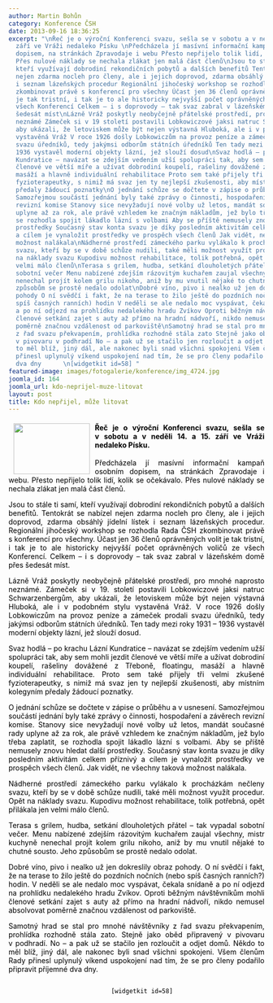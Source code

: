 ```yaml
---
author: Martin Bohůn
category: Konference ČSH
date: 2013-09-16 18:36:25
excerpt: "\nŘeč je o výroční Konferenci svazu, sešla se v sobotu a v neděli 14 a 15
  září ve Vráži nedaleko Písku \nPředcházela jí masívní informační kampaň osobním
  dopisem, na stránkách Zpravodaje i webu Přesto nepřijelo tolik lidí, kolik se očekávalo
  Přes nulové náklady se nechala zlákat jen malá část členů\nJsou to stále ti samí,
  kteří využívají dobrodiní rekondičních pobytů a dalších benefitů Tentokrát se nabízel
  nejen zdarma nocleh pro členy, ale i jejich doprovod, zdarma obsáhlý jídelní lístek
  i seznam lázeňských procedur Regionální jihočeský workshop se rozhodla Rada ČSH
  zkombinovat právě s konferencí pro všechny Účast jen 36 členů oprávněných volit
  je tak tristní, i tak je to ale historicky nejvyšší počet oprávněných voličů ze
  všech Konferencí Celkem – i s doprovody – tak svaz zabral v lázeňském domě přes
  šedesát míst\nLázně Vráž poskytly neobyčejně přátelské prostředí, pro mnohé naprosto
  neznámé Zámeček si v 19 století postavili Lobkowiczové jaksi natruc Schwarzenbergům,
  aby ukázali, že letoviskem může být nejen výstavná Hluboká, ale i v podobném stylu
  vystavěná Vráž V roce 1926 došly Lobkowiczům na provoz peníze a zámeček prodali
  svazu úředníků, tedy jakýmsi odborům státních úředníků Ten tady mezi roky 1931 –
  1936 vystavěl moderní objekty lázní, jež slouží dosud\nSvaz hodlá – po krachu Lázní
  Kundratice – navázat se zdejším vedením užší spolupráci tak, aby sem mohli jezdit
  členové ve větší míře a užívat dobrodiní koupelí, rašeliny dovážené z Třeboně, floatingu,
  masáží a hlavně individuální rehabilitace Proto sem také přijely tři velmi zkušené
  fyzioterapeutky, s nimiž má svaz jen ty nejlepší zkušenosti, aby místním kolegyním
  předaly žádoucí poznatky\nO jednání schůze se dočtete v zápise o průběhu a v usnesení
  Samozřejmou součástí jednání byly také zprávy o činnosti, hospodaření a závěrech
  revizní komise Stanovy sice nevyžadují nové volby už letos, mandát současné rady
  uplyne až za rok, ale právě vzhledem ke značným nákladům, jež bylo třeba zaplatit,
  se rozhodla spojit lákadlo lázní s volbami Aby se příště nemusely znovu hledat další
  prostředky Současný stav konta svazu je díky posledním aktivitám celkem příznivý
  a cílem je vynaložit prostředky ve prospěch všech členů Jak vidět, ne všechny taková
  možnost nalákala\nNádherné prostředí zámeckého parku vylákalo k procházkám nečleny
  svazu, kteří by se v době schůze nudili, také měli možnost využít procedur Opět
  na náklady svazu Kupodivu možnost rehabilitace, tolik potřebná, opět přilákala jen
  velmi málo členů\nTerasa s grilem, hudba, setkání dlouholetých přátel – tak vypadal
  sobotní večer Menu nabízené zdejším rázovitým kuchařem zaujal všechny, mistr kuchyně
  nenechal projít kolem grilu nikoho, aniž by mu vnutil nějaké to chutné sousto Jeho
  způsobům se prostě nedalo odolat\nDobré víno, pivo i nealko už jen dokreslily obraz
  pohody O ní svědčí i fakt, že na terase to žilo ještě do pozdních nočních (nebo
  spíš časných ranních) hodin V neděli se ale nedalo moc vyspávat, čekala snídaně
  a po ní odjezd na prohlídku nedalekého hradu Zvíkov Oproti běžným návštěvníkům mohli
  členové setkání zajet s auty až přímo na hradní nádvoří, nikdo nemusel absolvovat
  poměrně značnou vzdálenost od parkoviště\nSamotný hrad se stal pro mnohé návštěvníky
  z řad svazu překvapením, prohlídka rozhodně stála zato Stejně jako oběd připravený
  v pivovaru v podhradí No – a pak už se stačilo jen rozloučit a odjet domů Někdo
  to měl blíž, jiný dál, ale nakonec byli snad všichni spokojeni Všem členům Rady
  přinesl uplynulý víkend uspokojení nad tím, že se pro členy podařilo připravit příjemné
  dva dny      \n[widgetkit id=58] "
featured-image: images/fotogalerie/konference/img_4724.jpg
joomla_id: 164
joomla_url: kdo-neprijel-muze-litovat
layout: post
title: Kdo nepřijel, může litovat
---
```


<h4 style="text-align: justify;">
 <span style="color: #000000;">
  <img border="0" height="100" src="{{ site.baseurl }}/images/fotogalerie/konference/img_4724.jpg" style="float: left; margin-left: 10px; margin-right: 10px;" width="150"/>
 </span>
</h4>
<h4 style="text-align: justify;">
 <span style="color: #000000;">
  Řeč je o výroční Konferenci svazu, sešla se v sobotu a v neděli 14. a 15. září ve Vráži nedaleko Písku.
 </span>
</h4>
<p style="text-align: justify;">
 <span style="color: #000000;">
  Předcházela jí masívní informační kampaň osobním dopisem, na stránkách Zpravodaje i webu. Přesto nepřijelo tolik lidí, kolik se očekávalo. Přes nulové náklady se nechala zlákat jen malá část členů.
 </span>
</p>
<p style="text-align: justify;">
 <span style="color: #000000;">
  Jsou to stále ti samí, kteří využívají dobrodiní rekondičních pobytů a dalších benefitů. Tentokrát se nabízel nejen zdarma nocleh pro členy, ale i jejich doprovod, zdarma obsáhlý jídelní lístek i seznam lázeňských procedur. Regionální jihočeský workshop se rozhodla Rada ČSH zkombinovat právě s konferencí pro všechny. Účast jen 36 členů oprávněných volit je tak tristní, i tak je to ale historicky nejvyšší počet oprávněných voličů ze všech Konferencí. Celkem – i s doprovody – tak svaz zabral v lázeňském domě přes šedesát míst.
 </span>
</p>
<p style="text-align: justify;">
 <span style="color: #000000;">
  Lázně Vráž poskytly neobyčejně přátelské prostředí, pro mnohé naprosto neznámé. Zámeček si v 19. století postavili Lobkowiczové jaksi natruc Schwarzenbergům, aby ukázali, že letoviskem může být nejen výstavná Hluboká, ale i v podobném stylu vystavěná Vráž. V roce 1926 došly Lobkowiczům na provoz peníze a zámeček prodali svazu úředníků, tedy jakýmsi odborům státních úředníků. Ten tady mezi roky 1931 – 1936 vystavěl moderní objekty lázní, jež slouží dosud.
 </span>
</p>
<p style="text-align: justify;">
 <span style="color: #000000;">
  Svaz hodlá – po krachu Lázní Kundratice – navázat se zdejším vedením užší spolupráci tak, aby sem mohli jezdit členové ve větší míře a užívat dobrodiní koupelí, rašeliny dovážené z Třeboně, floatingu, masáží a hlavně individuální rehabilitace. Proto sem také přijely tři velmi zkušené fyzioterapeutky, s nimiž má svaz jen ty nejlepší zkušenosti, aby místním kolegyním předaly žádoucí poznatky.
 </span>
</p>
<p style="text-align: justify;">
 <span style="color: #000000;">
  O jednání schůze se dočtete v zápise o průběhu a v usnesení. Samozřejmou součástí jednání byly také zprávy o činnosti, hospodaření a závěrech revizní komise. Stanovy sice nevyžadují nové volby už letos, mandát současné rady uplyne až za rok, ale právě vzhledem ke značným nákladům, jež bylo třeba zaplatit, se rozhodla spojit lákadlo lázní s volbami. Aby se příště nemusely znovu hledat další prostředky. Současný stav konta svazu je díky posledním aktivitám celkem příznivý a cílem je vynaložit prostředky ve prospěch všech členů. Jak vidět, ne všechny taková možnost nalákala.
 </span>
</p>
<p style="text-align: justify;">
 <span style="color: #000000;">
  Nádherné prostředí zámeckého parku vylákalo k procházkám nečleny svazu, kteří by se v době schůze nudili, také měli možnost využít procedur. Opět na náklady svazu. Kupodivu možnost rehabilitace, tolik potřebná, opět přilákala jen velmi málo členů.
 </span>
</p>
<p style="text-align: justify;">
 <span style="color: #000000;">
  Terasa s grilem, hudba, setkání dlouholetých přátel – tak vypadal sobotní večer. Menu nabízené zdejším rázovitým kuchařem zaujal všechny, mistr kuchyně nenechal projít kolem grilu nikoho, aniž by mu vnutil nějaké to chutné sousto. Jeho způsobům se prostě nedalo odolat.
 </span>
</p>
<p style="text-align: justify;">
 <span style="color: #000000;">
  Dobré víno, pivo i nealko už jen dokreslily obraz pohody. O ní svědčí i fakt, že na terase to žilo ještě do pozdních nočních (nebo spíš časných ranních?) hodin. V neděli se ale nedalo moc vyspávat, čekala snídaně a po ní odjezd na prohlídku nedalekého hradu Zvíkov. Oproti běžným návštěvníkům mohli členové setkání zajet s auty až přímo na hradní nádvoří, nikdo nemusel absolvovat poměrně značnou vzdálenost od parkoviště.
 </span>
</p>
<p style="text-align: justify;">
 <span style="color: #000000;">
  Samotný hrad se stal pro mnohé návštěvníky z řad svazu překvapením, prohlídka rozhodně stála zato. Stejně jako oběd připravený v pivovaru v podhradí. No – a pak už se stačilo jen rozloučit a odjet domů. Někdo to měl blíž, jiný dál, ale nakonec byli snad všichni spokojeni. Všem členům Rady přinesl uplynulý víkend uspokojení nad tím, že se pro členy podařilo připravit příjemné dva dny.
 </span>
</p>
<p style="text-align: center;">
 <span style="color: #000000;">
  <code>
   [widgetkit id=58]
  </code>
 </span>
</p>